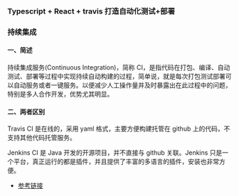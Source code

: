 ### Typescript + React + travis 打造自动化测试+部署

### 持续集成

#### 一、简述

持续集成服务(Continuous Integration)，简称 CI，是指代码在打包、编译、自动测试、部署等过程中实现持续自动构建的过程，简单说，就是每次打包测试部署可以自动服务或者一键服务。以便减少人工操作量并及时暴露出在此过程中的问题，特别是多人合作开发，优势尤其明显。

#### 二、两者区别

Travis CI 是在线的，采用 yaml 格式，主要方便构建托管在 github 上的代码，不支持其他代码托管服务。

Jenkins CI 是 Java 开发的开源项目，并不直接与 github 关联。Jenkins 只是一个平台，真正运行的都是插件，并且提供了丰富的多语言的插件，安装也非常方便。

 - [参考链接](https://blog.csdn.net/weixin_44135121/article/details/88617861 )
